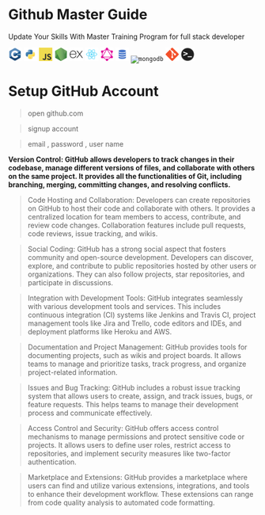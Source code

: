 # Github Master Guide

Update Your Skills With Master Training Program for full stack developer

<code><img height="27" src="https://raw.githubusercontent.com/github/explore/80688e429a7d4ef2fca1e82350fe8e3517d3494d/topics/cpp/cpp.png" alt="cpp"></code>
<code><img height="27" src="https://raw.githubusercontent.com/github/explore/80688e429a7d4ef2fca1e82350fe8e3517d3494d/topics/python/python.png" alt="python"></code>
<code><img height="27" src="https://raw.githubusercontent.com/github/explore/80688e429a7d4ef2fca1e82350fe8e3517d3494d/topics/javascript/javascript.png" alt="javascript"></code>
<code><img height="27" src="https://raw.githubusercontent.com/github/explore/80688e429a7d4ef2fca1e82350fe8e3517d3494d/topics/nodejs/nodejs.png" alt="nodejs"></code>
<code><img height="27" src="https://raw.githubusercontent.com/devicons/devicon/master/icons/express/express-original.svg" alt="expressjs"></code>
<code><img height="27" src="https://raw.githubusercontent.com/github/explore/80688e429a7d4ef2fca1e82350fe8e3517d3494d/topics/react/react.png" alt="react"></code>
<code><img height="27" src="https://raw.githubusercontent.com/github/explore/80688e429a7d4ef2fca1e82350fe8e3517d3494d/topics/graphql/graphql.png" alt="graphql"></code>
<code><img height="27" src="https://raw.githubusercontent.com/github/explore/80688e429a7d4ef2fca1e82350fe8e3517d3494d/topics/sql/sql.png" alt="sql"></code>
<code><img height="27" src="https://encrypted-tbn0.gstatic.com/images?q=tbn%3AANd9GcSTTzPAw-55ssm1Im594xYZ9eRQu2JylrkYLg&usqp=CAU" alt="mongodb"></code>
<code><img height="27" src="https://raw.githubusercontent.com/devicons/devicon/master/icons/git/git-original.svg" alt="git"></code>
<code><img height="27" src="https://raw.githubusercontent.com/github/explore/80688e429a7d4ef2fca1e82350fe8e3517d3494d/topics/terminal/terminal.png" alt="terminal"></code>

# Setup GitHub Account

> open github.com

> signup account

> email , password , user name


**Version Control: GitHub allows developers to track changes in their codebase, manage different versions of files, and collaborate with others on the same project. It provides all the functionalities of Git, including branching, merging, committing changes, and resolving conflicts.**

> Code Hosting and Collaboration: Developers can create repositories on GitHub to host their code and collaborate with others. It provides a centralized location for team members to access, contribute, and review code changes. Collaboration features include pull requests, code reviews, issue tracking, and wikis.

> Social Coding: GitHub has a strong social aspect that fosters community and open-source development. Developers can discover, explore, and contribute to public repositories hosted by other users or organizations. They can also follow projects, star repositories, and participate in discussions.

> Integration with Development Tools: GitHub integrates seamlessly with various development tools and services. This includes continuous integration (CI) systems like Jenkins and Travis CI, project management tools like Jira and Trello, code editors and IDEs, and deployment platforms like Heroku and AWS.

> Documentation and Project Management: GitHub provides tools for documenting projects, such as wikis and project boards. It allows teams to manage and prioritize tasks, track progress, and organize project-related information.

> Issues and Bug Tracking: GitHub includes a robust issue tracking system that allows users to create, assign, and track issues, bugs, or feature requests. This helps teams to manage their development process and communicate effectively.

> Access Control and Security: GitHub offers access control mechanisms to manage permissions and protect sensitive code or projects. It allows users to define user roles, restrict access to repositories, and implement security measures like two-factor authentication.

> Marketplace and Extensions: GitHub provides a marketplace where users can find and utilize various extensions, integrations, and tools to enhance their development workflow. These extensions can range from code quality analysis to automated code formatting.


